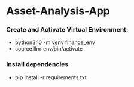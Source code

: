 # Asset-Analysis-App

### Create and Activate Virtual Environment:
- python3.10 -m venv finance_env
- source llm_env/bin/activate

### Install dependencies
- pip install -r requirements.txt